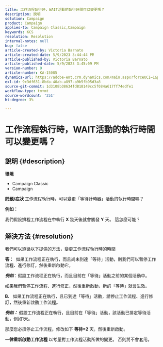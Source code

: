 ```yaml
---
title: 工作流程執行時，WAIT活動的執行時間可以變更嗎？
description: 說明
solution: Campaign
product: Campaign
applies-to: Campaign Classic,Campaign
keywords: KCS
resolution: Resolution
internal-notes: null
bug: false
article-created-by: Victoria Barnato
article-created-date: 5/9/2023 3:44:44 PM
article-published-by: Victoria Barnato
article-published-date: 5/9/2023 3:45:09 PM
version-number: 9
article-number: KA-15085
dynamics-url: https://adobe-ent.crm.dynamics.com/main.aspx?forceUCI=1&pagetype=entityrecord&etn=knowledgearticle&id=86dea067-80ee-ed11-8849-6045bd0065b6
exl-id: 9c3df631-8bda-40ab-a897-a9b5fb95d3a8
source-git-commit: 1d3108b38634fd818149cc5f084a617ff74edfe1
workflow-type: tm+mt
source-wordcount: '251'
ht-degree: 3%

---
```


# 工作流程執行時，WAIT活動的執行時間可以變更嗎？

## 說明 {#description}

<b>環境</b>
- Campaign Classic
- Campaign


<b>問題/症狀</b>
工作流程執行時，可以變更「等待計時器」活動的執行時間嗎？

<b>例如：</b>

我們假設排程工作流程在中執行 <b>X </b>幾天後就會觸發 <b>Y</b> 天。 這怎麼可能？




## 解決方法 {#resolution}


我們可以遵循以下提供的方法，變更工作流程執行時的時間

<b>答：</b>  如果工作流程正在執行，而且尚未到達「等待」活動，則我們可以暫停工作流程、進行修訂，然後重新啟動它。

<b>*例如</b>*：假設工作流程正在執行，而且目前在「等待」活動之前的某個活動中。

如果我們暫停工作流程、進行修正，然後重新啟動，新的「等待」就會生效。

<b>B.</b>   如果工作流程正在執行，且已到達「等待」活動，請停止工作流程、進行修訂，然後重新啟動工作流程。

<b>*例如：</b>* 假設工作流程正在執行，且目前在「等待」活動，該活動已排定等待活動，例如1天。

那麼您必須停止工作流程，修改如下 <b>等待=2</b> 天，然後重新啟動。

<b>一律重新啟動工作流程</b> 以考量對工作流程活動所做的變更。 否則將不會套用。
